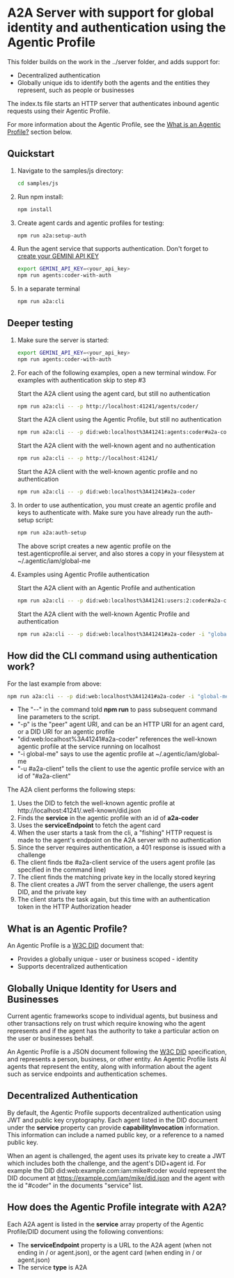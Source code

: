 # A2A Server with support for global identity and authentication using the Agentic Profile

This folder builds on the work in the ../server folder, and adds support for:

- Decentralized authentication
- Globally unique ids to identify both the agents and the entities they represent, such as people or businesses

The index.ts file starts an HTTP server that authenticates inbound agentic requests using their Agentic Profile.

For more information about the Agentic Profile, see the [What is an Agentic Profile?](#what-is-an-agentic-profile) section below.


## Quickstart

1. Navigate to the samples/js directory:
    ```bash
    cd samples/js
    ```
2. Run npm install:
    ```bash
    npm install
    ```
3. Create agent cards and agentic profiles for testing:
    ```bash
    npm run a2a:setup-auth
    ```
4. Run the agent service that supports authentication.  Don't forget to [create your GEMINI API KEY](https://ai.google.dev/gemini-api/docs/api-key)
    ```bash
    export GEMINI_API_KEY=<your_api_key>
    npm run agents:coder-with-auth
    ```
5. In a separate terminal
    ```bash
    npm run a2a:cli
    ```


## Deeper testing

1. Make sure the server is started:

    ```bash
    export GEMINI_API_KEY=<your_api_key>
    npm run agents:coder-with-auth
    ```

2. For each of the following examples, open a new terminal window. For examples with authentication skip to step #3

    Start the A2A client using the agent card, but still no authentication

    ```bash
    npm run a2a:cli -- -p http://localhost:41241/agents/coder/
    ```

    Start the A2A client using the Agentic Profile, but still no authentication

    ```bash
    npm run a2a:cli -- -p did:web:localhost%3A41241:agents:coder#a2a-coder
    ```

    Start the A2A client with the well-known agent and no authentication

    ```bash
    npm run a2a:cli -- -p http://localhost:41241/
    ```

    Start the A2A client with the well-known agentic profile and no authentication

    ```bash
    npm run a2a:cli -- -p did:web:localhost%3A41241#a2a-coder
    ```

3. In order to use authentication, you must create an agentic profile and keys to authenticate with.  Make sure you have already run the auth-setup script:

    ```bash
    npm run a2a:auth-setup
    ```

    The above script creates a new agentic profile on the test.agenticprofile.ai server, and also stores
    a copy in your filesystem at ~/.agentic/iam/global-me

4. Examples using Agentic Profile authentication

    Start the A2A client with an Agentic Profile and authentication

    ```bash
    npm run a2a:cli -- -p did:web:localhost%3A41241:users:2:coder#a2a-coder -u "#a2a-client"
    ```

    Start the A2A client with the well-known Agentic Profile and authentication

    ```bash
    npm run a2a:cli -- -p did:web:localhost%3A41241#a2a-coder -i "global-me" -u "#a2a-client"
    ```

## How did the CLI command using authentication work?

For the last example from above:

```bash
npm run a2a:cli -- -p did:web:localhost%3A41241#a2a-coder -i "global-me" -u "#a2a-client"
```

- The "--" in the command told **npm run** to pass subsequent command line parameters to the script.
- "-p" is the "peer" agent URI, and can be an HTTP URI for an agent card, or a DID URI for an agentic profile
- "did:web:localhost%3A41241#a2a-coder" references the well-known agentic profile at the service running on localhost
- "-i global-me" says to use the agentic profile at ~/.agentic/iam/global-me 
- "-u #a2a-client" tells the client to use the agentic profile service with an id of "#a2a-client"

 The A2A client performs the following steps:

 1. Uses the DID to fetch the well-known agentic profile at http://localhost:41241/.well-known/did.json
 2. Finds the **service** in the agentic profile with an id of **a2a-coder**
 3. Uses the **serviceEndpoint** to fetch the agent card
 4. When the user starts a task from the cli, a "fishing" HTTP request is made to the agent's endpoint on the A2A server with no authentication
 5. Since the server requires authentication, a 401 response is issued with a challenge
 6. The client finds tbe #a2a-client service of the users agent profile (as specified in the command line)
 7. The client finds the matching private key in the locally stored keyring
 8. The client creates a JWT from the server challenge, the users agent DID, and the private key
 9. The client starts the task again, but this time with an authentication token in the HTTP Authorization header 


## What is an Agentic Profile?

An Agentic Profile is a [W3C DID](https://www.w3.org/TR/did-1.0/) document that:

- Provides a globally unique - user or business scoped - identity
- Supports decentralized authentication


## Globally Unique Identity for Users and Businesses

Current agentic frameworks scope to individual agents, but business and other transactions rely on trust which require knowing who the agent represents and if the agent has the authority to take a particular action on the user or businesses behalf.
 
An Agentic Profile is a JSON document following the [W3C DID](https://www.w3.org/TR/did-1.0/) specification, and represents a person, business, or other entity.  An Agentic Profile lists AI agents that represent the entity, along with information about the agent such as service endpoints and authentication schemes.


## Decentralized Authentication

By default, the Agentic Profile supports decentralized authentication using JWT and public key cryptography.  Each agent listed in the DID document under the **service** property can provide **capabilityInvocation** information.  This information can include a named public key, or a reference to a named public key.

When an agent is challenged, the agent uses its private key to create a JWT which includes both the challenge, and the agent's DID+agent id.  For example the DID did:web:example.com:iam:mike#coder would represent the DID document at https://example.com/iam/mike/did.json and the agent with the id "#coder" in the documents "service" list.


## How does the Agentic Profile integrate with A2A?

Each A2A agent is listed in the **service** array property of the Agentic Profile/DID document using the following conventions:

- The **serviceEndpoint** property is a URL to the A2A agent (when not ending in / or agent.json), or the agent card (when ending in / or agent.json)
- The service **type** is A2A